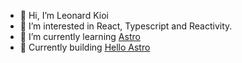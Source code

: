 - 👋 Hi, I’m Leonard Kioi
- 👀 I’m interested in React, Typescript and Reactivity.
- 🌱 I’m currently learning [Astro](https://astro.build)
- 🌱 Currently building [Hello Astro](https://helloastro.dev)
<!---
lenniezelk/lenniezelk is a ✨ special ✨ repository because its `README.md` (this file) appears on your GitHub profile.
You can click the Preview link to take a look at your changes.
--->
